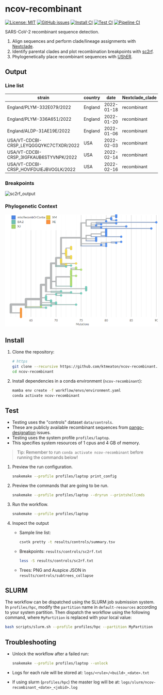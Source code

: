 # ncov-recombinant

[![License: MIT](https://img.shields.io/badge/License-MIT-yellow.svg)](https://github.com/ktmeaton/ncov-recombinant/blob/master/LICENSE)
[![GitHub issues](https://img.shields.io/github/issues/ktmeaton/ncov-recombinant.svg)](https://github.com/ktmeaton/ncov-recombinant/issues)
[![Install CI](https://github.com/ktmeaton/ncov-recombinant/actions/workflows/install.yaml/badge.svg)](https://github.com/ktmeaton/ncov-recombinant/actions/workflows/install.yaml)
[![Test CI](https://github.com/ktmeaton/ncov-recombinant/actions/workflows/test.yaml/badge.svg)](https://github.com/ktmeaton/ncov-recombinant/actions/workflows/test.yaml)
[![Pipeline CI](https://github.com/ktmeaton/ncov-recombinant/actions/workflows/pipeline.yaml/badge.svg)](https://github.com/ktmeaton/ncov-recombinant/actions/workflows/pipeline.yaml)

SARS-CoV-2 recombinant sequence detection.

1. Align sequences and perform clade/lineage assignments with [Nextclade](https://github.com/nextstrain/nextclade).
1. Identify parental clades and plot recombination breakpoints with [sc2rf](https://github.com/lenaschimmel/sc2rf).
1. Phylogenetically place recombinant sequences with [UShER](https://github.com/yatisht/usher).

## Output

### Line list

| strain                    | country | date       | Nextclade_clade | Nextclade_pango | sc2rf_clades | usher_pango_lineage | usher_subtree |
| ------------------------- | ------- | ---------- | --------------- | --------------- | ------------ | ------------------- | ------------- |
| England/PLYM-332E079/2022 | England | 2022-01-18 | recombinant     | XF              | 21J/BA.1     | proposed441         | 1             |
| England/PLYM-336A651/2022 | England | 2022-01-20 | recombinant     | XF              | 21J/BA.1     | proposed441         | 1             |
| England/ALDP-31AE19E/2022 | England | 2022-01-06 | recombinant     | XF              | 21J/BA.1     | proposed422         | 1             |
|USA/VT-CDCBI-CRSP_LEYQGGQYKC7CTXDR/2022|USA|2022-02-03|recombinant|XE|BA.1/BA.2|proposed467|2|
|USA/VT-CDCBI-CRSP_3IGFKAUB6STYVNPK/2022|USA|2022-02-14|recombinant|XE|BA.1/BA.2|proposed467|2|
|USA/VT-CDCBI-CRSP_HOVIFDUIEJBVOGLK/2022|USA|2022-02-16|recombinant|XE|BA.1/BA.2|proposed467|2|

### Breakpoints

![sc2rf_output](images/sc2rf_output.png)

### Phylogenetic Context

![usher_output](images/usher_output.png)

## Install

1. Clone the repository:

    ```bash
    # https
    git clone --recursive https://github.com/ktmeaton/ncov-recombinant.git
    cd ncov-recombinant
    ```

2. Install dependencies in a conda environment (`ncov-recombinant`):

    ```bash
    mamba env create -f workflow/envs/environment.yaml
    conda activate ncov-recombinant
    ```

## Test

- Testing uses the "controls" dataset `data/controls`.
- These are publicly available recombinant sequences from [pango-designation](https://github.com/cov-lineages/pango-designation) issues.
- Testing uses the system profile `profiles/laptop`.
- This specifies system resources of 1 cpus and 4 GB of memory.

> Tip: Remember to run `conda activate ncov-recombinant` before running the commands below!

1. Preview the run configuration.

    ```bash
    snakemake --profile profiles/laptop print_config
    ```

1. Preview the commands that are going to be run.

    ```bash
    snakemake --profile profiles/laptop --dryrun --printshellcmds
    ```

1. Run the workflow.

    ```bash
    snakemake --profile profiles/laptop
    ```

1. Inspect the output

    - Sample line list:

        ```bash
        csvtk pretty -t results/controls/summary.tsv
        ```

    - Breakpoints: `results/controls/sc2rf.txt`

        ```bash
        less -S results/controls/sc2rf.txt
        ```

    - Trees: PNG and Auspice JSON in  `results/controls/subtrees_collapse`

## SLURM

The workflow can be dispatched using the SLURM job submission system. In `profiles/hpc`, modify the `partition` name in `default-resources` according to your system partition. Then dispatch the workflow using the following command, where `MyPartition` is replaced with your local value:

```bash
bash scripts/slurm.sh --profile profiles/hpc --partition MyPartition
```

## Troubleshooting

- Unlock the workflow after a failed run:

    ```bash
    snakemake --profile profiles/laptop --unlock
    ```

- Logs for each rule will be stored at: `logs/<rule>/<build>_<date>.txt`
- If using slurm (`profiles/hpc`) the master log will be at: `logs/slurm/ncov-recombinant_<date>_<jobid>.log`
